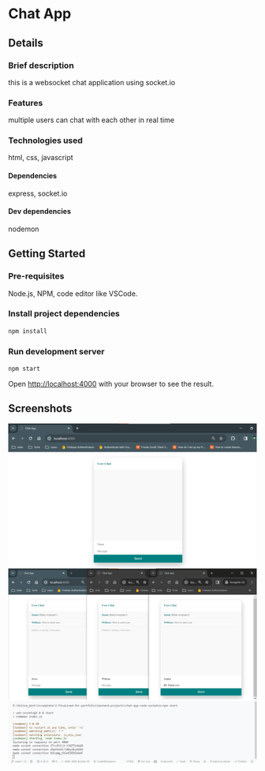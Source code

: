 # Chat App

## Details

### Brief description

this is a websocket chat application using socket.io

### Features

multiple users can chat with each other in real time

### Technologies used

html, css, javascript

#### Dependencies

express, socket.io

#### Dev dependencies

nodemon

## Getting Started

### Pre-requisites

Node.js, NPM, code editor like VSCode.

### Install project dependencies

```bash
npm install
```

### Run development server

```bash
npm start
```

Open [http://localhost:4000](http://localhost:4000) with your browser to see the result.

## Screenshots

![app](./assets/image2.png)
![app2](./assets/image3.png)
![terminal](./assets/image.png)
